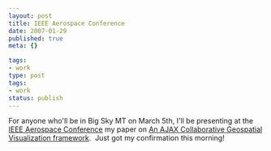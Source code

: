 ```yaml
---
layout: post
title: IEEE Aerospace Conference
date: 2007-01-29
published: true
meta: {}

tags:
- work
type: post
tags:
- work
status: publish
---
```



For anyone who'll be in Big Sky MT on March 5th, I'll be presenting at the [IEEE Aerospace Conference](http://www.aeroconf.org/) my paper on [An AJAX Collaborative Geospatial Visualization framework](http://blog.andyeick.com/2007/01/09/GeoBoosttrade+An+AJAX+Web+20+Collaborative+Geospatial+Visualization+Framework.aspx).  Just got my confirmation this morning!

